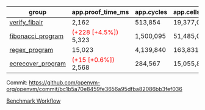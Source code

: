 | group | app.proof_time_ms | app.cycles | app.cells_used | leaf.proof_time_ms | leaf.cycles | leaf.cells_used |
| -- | -- | -- | -- | -- | -- | -- |
| [verify_fibair](https://github.com/openvm-org/openvm/blob/benchmark-results/benchmarks-pr/1294/verify_fibair-bc1b5a70e8459fe3656a95dfba82086bb3fef036.md) | 2,162 |  513,854 |  19,377,061 |- | - | - |
| [fibonacci_program](https://github.com/openvm-org/openvm/blob/benchmark-results/benchmarks-pr/1294/fibonacci-bc1b5a70e8459fe3656a95dfba82086bb3fef036.md) |<span style='color: red'>(+228 [+4.5%])</span> 5,323 |  1,500,095 |  51,485,080 |- | - | - |
| [regex_program](https://github.com/openvm-org/openvm/blob/benchmark-results/benchmarks-pr/1294/regex-bc1b5a70e8459fe3656a95dfba82086bb3fef036.md) | 15,023 |  4,139,840 |  163,831,459 |- | - | - |
| [ecrecover_program](https://github.com/openvm-org/openvm/blob/benchmark-results/benchmarks-pr/1294/ecrecover-bc1b5a70e8459fe3656a95dfba82086bb3fef036.md) |<span style='color: red'>(+15 [+0.6%])</span> 2,568 |  284,567 |  15,055,843 |- | - | - |


Commit: https://github.com/openvm-org/openvm/commit/bc1b5a70e8459fe3656a95dfba82086bb3fef036

[Benchmark Workflow](https://github.com/openvm-org/openvm/actions/runs/12977208211)
